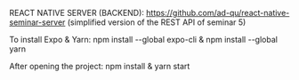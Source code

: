REACT NATIVE SERVER (BACKEND): https://github.com/ad-qu/react-native-seminar-server (simplified version of the REST API of seminar 5)

To install Expo & Yarn: npm install --global expo-cli & npm install --global yarn

After opening the project: npm install & yarn start

